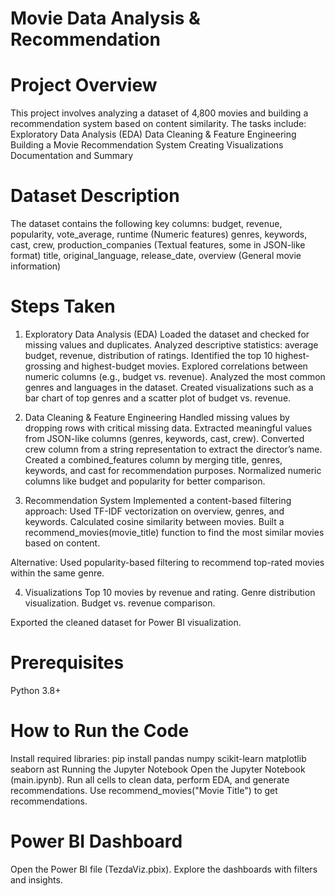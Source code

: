 # Movie Data Analysis & Recommendation

# Project Overview
This project involves analyzing a dataset of 4,800 movies and building a recommendation system based on content similarity. The tasks include:
Exploratory Data Analysis (EDA)
Data Cleaning & Feature Engineering
Building a Movie Recommendation System
Creating Visualizations 
Documentation and Summary

# Dataset Description
The dataset contains the following key columns:
budget, revenue, popularity, vote_average, runtime (Numeric features)
genres, keywords, cast, crew, production_companies (Textual features, some in JSON-like format)
title, original_language, release_date, overview (General movie information)

# Steps Taken
1. Exploratory Data Analysis (EDA)
Loaded the dataset and checked for missing values and duplicates.
Analyzed descriptive statistics: average budget, revenue, distribution of ratings.
Identified the top 10 highest-grossing and highest-budget movies.
Explored correlations between numeric columns (e.g., budget vs. revenue).
Analyzed the most common genres and languages in the dataset.
Created visualizations such as a bar chart of top genres and a scatter plot of budget vs. revenue.

2. Data Cleaning & Feature Engineering
Handled missing values by dropping rows with critical missing data.
Extracted meaningful values from JSON-like columns (genres, keywords, cast, crew).
Converted crew column from a string representation to extract the director’s name.
Created a combined_features column by merging title, genres, keywords, and cast for recommendation purposes.
Normalized numeric columns like budget and popularity for better comparison.

3. Recommendation System
Implemented a content-based filtering approach:
Used TF-IDF vectorization on overview, genres, and keywords.
Calculated cosine similarity between movies.
Built a recommend_movies(movie_title) function to find the most similar movies based on content.

Alternative: Used popularity-based filtering to recommend top-rated movies within the same genre.

4. Visualizations
Top 10 movies by revenue and rating.
Genre distribution visualization.
Budget vs. revenue comparison.

Exported the cleaned dataset for Power BI visualization.


# Prerequisites
Python 3.8+

# How to Run the Code
Install required libraries:
pip install pandas numpy scikit-learn matplotlib seaborn ast
Running the Jupyter Notebook
Open the Jupyter Notebook (main.ipynb).
Run all cells to clean data, perform EDA, and generate recommendations.
Use recommend_movies("Movie Title") to get recommendations.

# Power BI Dashboard
Open the Power BI file (TezdaViz.pbix).
Explore the dashboards with filters and insights.

